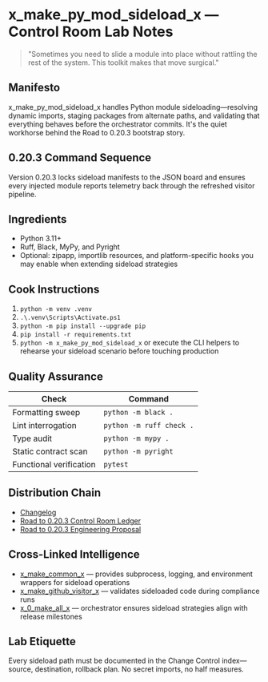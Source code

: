 # x_make_py_mod_sideload_x — Control Room Lab Notes

> "Sometimes you need to slide a module into place without rattling the rest of the system. This toolkit makes that move surgical."

## Manifesto
x_make_py_mod_sideload_x handles Python module sideloading—resolving dynamic imports, staging packages from alternate paths, and validating that everything behaves before the orchestrator commits. It's the quiet workhorse behind the Road to 0.20.3 bootstrap story.

## 0.20.3 Command Sequence
Version 0.20.3 locks sideload manifests to the JSON board and ensures every injected module reports telemetry back through the refreshed visitor pipeline.

## Ingredients
- Python 3.11+
- Ruff, Black, MyPy, and Pyright
- Optional: zipapp, importlib resources, and platform-specific hooks you may enable when extending sideload strategies

## Cook Instructions
1. `python -m venv .venv`
2. `.\.venv\Scripts\Activate.ps1`
3. `python -m pip install --upgrade pip`
4. `pip install -r requirements.txt`
5. `python -m x_make_py_mod_sideload_x` or execute the CLI helpers to rehearse your sideload scenario before touching production

## Quality Assurance
| Check | Command |
| --- | --- |
| Formatting sweep | `python -m black .`
| Lint interrogation | `python -m ruff check .`
| Type audit | `python -m mypy .`
| Static contract scan | `python -m pyright`
| Functional verification | `pytest`

## Distribution Chain
- [Changelog](./CHANGELOG.md)
- [Road to 0.20.3 Control Room Ledger](../x_0_make_all_x/Change%20Control/0.20.3/Road%20to%200.20.3%20Engineering%20Proposal.md)
- [Road to 0.20.3 Engineering Proposal](../x_0_make_all_x/Change%20Control/0.20.3/Road%20to%200.20.3%20Engineering%20Proposal.md)

## Cross-Linked Intelligence
- [x_make_common_x](../x_make_common_x/README.md) — provides subprocess, logging, and environment wrappers for sideload operations
- [x_make_github_visitor_x](../x_make_github_visitor_x/README.md) — validates sideloaded code during compliance runs
- [x_0_make_all_x](../x_0_make_all_x/README.md) — orchestrator ensures sideload strategies align with release milestones

## Lab Etiquette
Every sideload path must be documented in the Change Control index—source, destination, rollback plan. No secret imports, no half measures.
